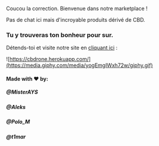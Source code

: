 Coucou la correction. Bienvenue dans notre marketplace !

Pas de chat ici mais d'incroyable produits dérivé de CBD.

### Tu y trouveras ton bonheur pour sur.

Détends-toi et visite notre site en [cliquant ici](https://cbdrone.herokuapp.com/) :

![https://cbdrone.herokuapp.com/](https://media.giphy.com/media/yogEmgIWxh72w/giphy.gif)


#### Made with ♥ by:

##### @MisterAYS

##### @Aleks

##### @Polo_M

##### @t1mar

